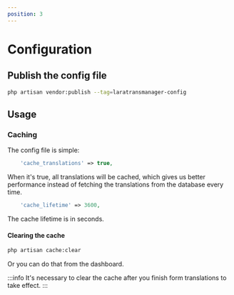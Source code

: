 ```yaml
---
position: 3
---
```


# Configuration
## Publish the config file
```bash
php artisan vendor:publish --tag=laratransmanager-config
```
## Usage
### Caching
The config file is simple: 
```php
    'cache_translations' => true,
```
When it's true, all translations will be cached, which gives us better performance instead of fetching the translations from the database every time.

```php
    'cache_lifetime' => 3600,
```
The cache lifetime is in seconds.

#### Clearing the cache
```bash
php artisan cache:clear
```
Or you can do that from the dashboard.

:::info
It's necessary to clear the cache after you finish form translations to take effect.
:::